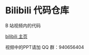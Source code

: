 # Bilibili 代码仓库

B 站视频内的代码

[bilibili 主页](https://space.bilibili.com/120174936)

视频中的PPT请加 QQ 群：940656404
